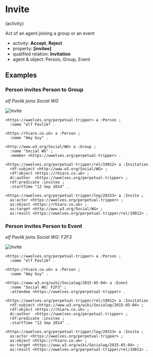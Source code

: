 # Invite
(activity)

Act of an agent joining a group or an event

* activity: **Accept**, **Reject**
* property: **[invitee]**
* qualified relation: **Invitation**
* agent & object: Person, Group, Event

## Examples

### Person invites Person to Group
*elf Pavlik joins Social WG* 

![Invite]()

```ttl
<https://wwelves.org/perpetual-tripper> a :Person ;
  :name "elf Pavlik* .

<https:/rhiaro.co.uk> a :Person ;
  :name "Amy Guy" .

<http://www.w3.org/Social/WG> a :Group ;
  :name "Social WG" ;
  :member <https://wwelves.org/perpetual-tripper> .

<https://wwelves.org/perpetual-tripper/rel/19012> a :Invitation
  rdf:subject <http://www.w3.org/Social/WG> ;
  rdf:object <https://rhiaro.co.uk> ;
  dc:author  <https://wwelves.org/perpetual-tripper> ;
  rdf:predicate :invitee ;
  :startTime "12 Sep 2014" .

<https://wwelves.org/perpetual-tripper/log/20153> a :Invite ;
  as:actor <https://wwelves.org/perpetual-tripper> ;
  as:object <https://rhiaro.co.uk> ;
  as:target <http://www.w3.org/Social/WG> ;
  as:result <https://wwelves.org/perpetual-tripper/rel/19012> .
```

### Person invites Person to Event
*elf Pavlik joins Social WG: F2F3* 

![Invite]()

```ttl
<https://wwelves.org/perpetual-tripper> a :Person ;
  :name "elf Pavlik* .

<https:/rhiaro.co.uk> a :Person ;
  :name "Amy Guy" .

<https://www.w3.org/wiki/Socialwg/2015-05-04> a :Event
  :name "Social WG: F2F3" ;
  :attendee <https://wwelves.org/perpetual-tripper> .

<https://wwelves.org/perpetual-tripper/rel/19012> a :Invitation
  rdf:subject <https://www.w3.org/wiki/Socialwg/2015-05-04> ;
  rdf:object <https://rhiaro.co.uk> ;
  dc:author  <https://wwelves.org/perpetual-tripper> ;
  rdf:predicate :invitee ;
  :startTime "12 Sep 2014" .

<https://wwelves.org/perpetual-tripper/log/20153> a :Invite ;
  as:actor <https://wwelves.org/perpetual-tripper> ;
  as:object <https://rhiaro.co.uk> ;
  as:target <https://www.w3.org/wiki/Socialwg/2015-05-04> ;
  as:result <https://wwelves.org/perpetual-tripper/rel/19012> .
```
